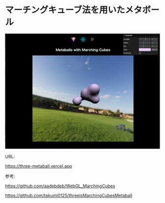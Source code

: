 # マーチングキューブ法を用いたメタボール

![metaball](public/screen.png)


URL:

https://three-metaball.vercel.app

参考:

https://github.com/aadebdeb/WebGL_MarchingCubes

https://github.com/takumi0125/threejsMarchingCubesMetaball
